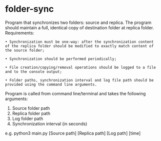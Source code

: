 # folder-sync

Program that synchronizes two folders: source and replica. The program should maintain a full, identical copy of destination folder at replica folder.
Requirements:

    • Synchronization must be one-way: after the synchronization content of the replica folder should be modified to exactly match content of the source folder;

    • Synchronization should be performed periodically;

    • File creation/copying/removal operations should be logged to a file and to the console output;

    • Folder paths, synchronization interval and log file path should be provided using the command line arguments.

Program is called from command line/terminal and takes the following arguments:
1. Source folder path
2. Replica folder path
3. Log folder path
4. Synchronization interval (in seconds)

e.g. python3 main.py [Source path] [Replica path] [Log path] [time]